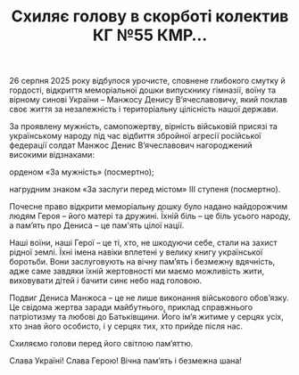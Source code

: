 ﻿---
title: Схиляє голову в скорботі колектив КГ №55 КМР…
---

26 серпня 2025 року відбулося урочисте, сповнене глибокого смутку й гордості, відкриття меморіальної дошки випускнику гімназії, воїну та вірному синові України – Манжосу Денису В’ячеславовичу, який поклав своє життя за незалежність і територіальну цілісність нашої держави.

За проявлену мужність, самопожертву, вірність військовій присязі та українському народу під час відбиття збройної агресії російської федерації солдат Манжос Денис В’ячеславович нагороджений високими відзнаками:

орденом «За мужність» (посмертно);

нагрудним знаком «За заслуги перед містом» ІІІ ступеня (посмертно).

Почесне право відкрити меморіальну дошку було надано найдорожчим людям Героя – його матері та дружині. Їхній біль – це біль усього народу, а пам’ять про Дениса – це пам'ять цілої нації.

Наші воїни, наші Герої – це ті, хто, не шкодуючи себе, стали на захист рідної землі. Їхні імена навіки вплетені у велику книгу української боротьби. Вони заслуговують на вічну пам’ять і безмежну вдячність, адже саме завдяки їхній жертовності ми маємо можливість жити, виховувати дітей і бачити синє небо над головою.

Подвиг Дениса Манжоса – це не лише виконання військового обов’язку. Це свідома жертва заради майбутнього, приклад справжнього патріотизму та любові до Батьківщини. Його ім’я житиме у серцях усіх, хто знав його особисто, і у серцях тих, хто прийде після нас.

Схиляємо голови перед його світлою пам’яттю.

Слава Україні! Слава Герою! Вічна пам’ять і безмежна шана!

<slideshow />